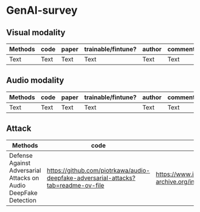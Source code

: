 # GenAI-survey

## Visual modality
| Methods | code | paper |trainable/fintune?|author|comments|
| -------- | -------- | -------- |-------- | -------- |-------- | 
| Text     | Text     | Text     | Text     | Text     | Text     | Text     |

## Audio modality
| Methods | code | paper |trainable/fintune?|author|comments|
| -------- | -------- | -------- |-------- | -------- |-------- | 
| Text     | Text     | Text     | Text     | Text     | Text     | Text     |


## Attack 
| Methods | code | paper |blackbox?|year|comments|
| -------- | -------- | -------- |-------- | -------- |-------- | 
|Defense Against Adversarial Attacks on Audio DeepFake Detection   | https://github.com/piotrkawa/audio-deepfake-adversarial-attacks?tab=readme-ov-file     | https://www.isca-archive.org/interspeech_2023/kawa23_interspeech.html     | white+black    | 2023     | audio     | 
